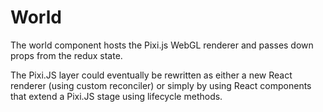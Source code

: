# World

The world component hosts the Pixi.js WebGL renderer and passes down props from the redux state.

The Pixi.JS layer could eventually be rewritten as either a new React renderer (using custom
reconciler) or simply by using React components that extend a Pixi.JS stage using lifecycle
methods.

